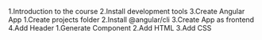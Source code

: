 1.Introduction to the course
2.Install development tools
3.Create Angular App
  1.Create projects folder
  2.Install @angular/cli
  3.Create App as frontend
4.Add Header
  1.Generate Component
  2.Add HTML
  3.Add CSS
  